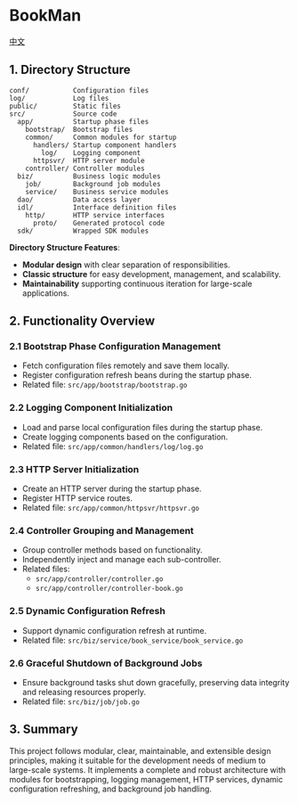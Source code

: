 # BookMan

[中文](README_CN.md)

## 1. Directory Structure

```text
conf/           Configuration files
log/            Log files
public/         Static files
src/            Source code
  app/          Startup phase files
    bootstrap/  Bootstrap files
    common/     Common modules for startup
      handlers/ Startup component handlers
        log/    Logging component
      httpsvr/  HTTP server module
    controller/ Controller modules
  biz/          Business logic modules
    job/        Background job modules
    service/    Business service modules
  dao/          Data access layer
  idl/          Interface definition files
    http/       HTTP service interfaces
      proto/    Generated protocol code
  sdk/          Wrapped SDK modules
```

**Directory Structure Features**:

- **Modular design** with clear separation of responsibilities.
- **Classic structure** for easy development, management, and scalability.
- **Maintainability** supporting continuous iteration for large-scale applications.

## 2. Functionality Overview

### 2.1 Bootstrap Phase Configuration Management

- Fetch configuration files remotely and save them locally.
- Register configuration refresh beans during the startup phase.
- Related file: `src/app/bootstrap/bootstrap.go`

### 2.2 Logging Component Initialization

- Load and parse local configuration files during the startup phase.
- Create logging components based on the configuration.
- Related file: `src/app/common/handlers/log/log.go`

### 2.3 HTTP Server Initialization

- Create an HTTP server during the startup phase.
- Register HTTP service routes.
- Related file: `src/app/common/httpsvr/httpsvr.go`

### 2.4 Controller Grouping and Management

- Group controller methods based on functionality.
- Independently inject and manage each sub-controller.
- Related files:
    - `src/app/controller/controller.go`
    - `src/app/controller/controller-book.go`

### 2.5 Dynamic Configuration Refresh

- Support dynamic configuration refresh at runtime.
- Related file: `src/biz/service/book_service/book_service.go`

### 2.6 Graceful Shutdown of Background Jobs

- Ensure background tasks shut down gracefully, preserving data integrity and releasing resources properly.
- Related file: `src/biz/job/job.go`

## 3. Summary

This project follows modular, clear, maintainable, and extensible design principles, making it suitable for the
development needs of medium to large-scale systems. It implements a complete and robust architecture with modules for
bootstrapping, logging management, HTTP services, dynamic configuration refreshing, and background job handling.